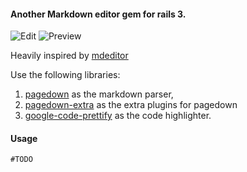 #### Another Markdown editor gem for rails 3. 

![Edit](http://pic.yupoo.com/nickelchen/CZ6aVUgw/csiy1.png)
![Preview](http://pic.yupoo.com/nickelchen/CZ6aXPaT/uMQxx.png)

Heavily inspired by [mdeditor](http://ghosertblog.github.io/mdeditor/)

Use the following libraries:

 1. [pagedown](https://code.google.com/p/pagedown/) as the markdown parser, 
 2. [pagedown-extra](https://github.com/jmcmanus/pagedown-extra) as the extra plugins for pagedown
 3. [google-code-prettify](https://code.google.com/p/google-code-prettify/) as the code highlighter.



#### Usage
    #TODO
